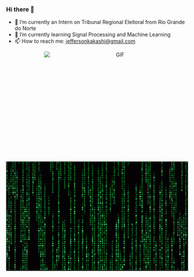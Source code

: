 ### Hi there 👋

- 🔭 I’m currently an Intern on Tribunal Regional Eleitoral from Rio Grande do Norte
- 🌱 I’m currently learning Signal Processing and Machine Learning
- 📫 How to reach me: jeffersonkakashi@gmail.com
<!--
- 👯 I’m looking to collaborate on ...
- 🤔 I’m looking for help with ...
- 💬 Ask me about ...
- 😄 Pronouns: ...
- ⚡ Fun fact: ...
-->

<a target="_blank" align="center">
  <img align="right" top="500" height="300" width="400" alt="GIF" src="https://media.giphy.com/media/SWoSkN6DxTszqIKEqv/giphy.gif">
</a>
<img align="center" src="https://github.com/jsleocadio/jsleocadio/blob/main/matrix-code.gif">
